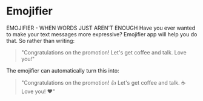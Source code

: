 # Emojifier
EMOJIFIER - WHEN WORDS JUST AREN'T ENOUGH 
Have you ever wanted to make your text messages more expressive? Emojifier app will help you do that. 
So rather than writing:
>"Congratulations on the promotion! Let's get coffee and talk. Love you!"   

The emojifier can automatically turn this into:
>"Congratulations on the promotion! 👍 Let's get coffee and talk. ☕️ Love you! ❤️"
